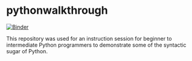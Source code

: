 # pythonwalkthrough

[![Binder](https://mybinder.org/badge.svg)](https://mybinder.org/v2/gh/E-Cole-I/pythonwalkthrough/master)


This repository was used for an instruction session for beginner to intermediate Python programmers to demonstrate some of the syntactic sugar of Python.
